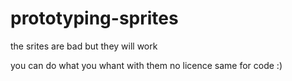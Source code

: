 # prototyping-sprites
the srites are bad but they will work


you can do what you whant with them no licence
same for code :)
